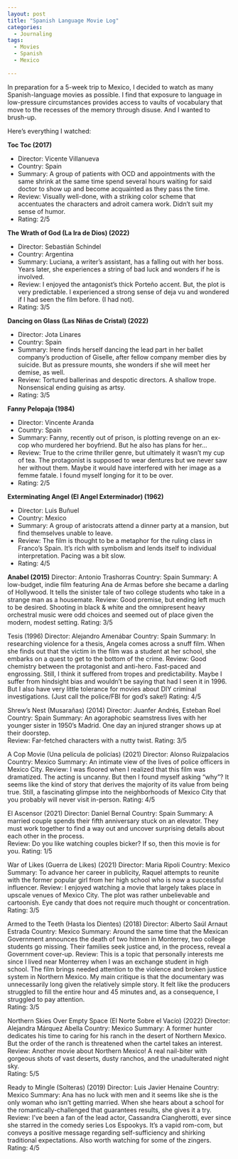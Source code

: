 ```yaml
---
layout: post
title: "Spanish Language Movie Log"
categories:
  - Journaling
tags:
  - Movies
  - Spanish
  - Mexico
  
---
```

In preparation for a 5-week trip to Mexico, I decided to watch as many Spanish-language movies as possible.  I find that exposure to language in low-pressure circumstances provides access to vaults of vocabulary that move to the recesses of the memory through disuse. And I wanted to brush-up.  

Here’s everything I watched:

**Toc Toc (2017)**
* Director: Vicente Villanueva
* Country: Spain
* Summary: A group of patients with OCD and appointments with the same shrink at the same time spend several hours waiting for said doctor to show up and become acquainted as they pass the time. 
* Review: Visually well-done, with a striking color scheme that accentuates the characters and adroit camera work.  Didn’t suit my sense of humor.
* Rating: 2/5

**The Wrath of God (La Ira de Dios) (2022)**
* Director: Sebastián Schindel
* Country: Argentina
* Summary: Luciana, a writer’s assistant, has a falling out with her boss.  Years later, she experiences a string of bad luck and wonders if he is involved.
* Review: I enjoyed the antagonist’s thick Porteño accent.  But, the plot is very predictable.  I experienced a strong sense of deja vu and wondered if I had seen the film before.  (I had not).  
* Rating: 3/5

**Dancing on Glass (Las Niñas de Cristal) (2022)**
* Director: Jota Linares
* Country: Spain
* Summary: Irene finds herself dancing the lead part in her ballet company’s production of Giselle, after fellow company member dies by suicide.  But as pressure mounts, she wonders if she will meet her demise, as well.
* Review: Tortured ballerinas and despotic directors. A shallow trope.  Nonsensical ending guising as artsy.
* Rating: 3/5

**Fanny Pelopaja (1984)**
* Director: Vincente Aranda
* Country: Spain
* Summary: Fanny, recently out of prison, is plotting revenge on an ex-cop who murdered her boyfriend.  But he also has plans for her…
* Review: True to the crime thriller genre, but ultimately it wasn’t my cup of tea.  The protagonist is supposed to wear dentures but we never saw her without them.  Maybe it would have interfered with her image as a femme fatale.  I found myself longing for it to be over.
* Rating: 2/5

**Exterminating Angel (El Angel Exterminador) (1962)**
* Director: Luis Buñuel
* Country: Mexico
* Summary:  A group of aristocrats attend a dinner party at a mansion, but find themselves unable to leave.
* Review: The film is thought to be a metaphor for the ruling class in Franco’s Spain.  It’s rich with symbolism and lends itself to individual interpretation.  Pacing was a bit slow. 
* Rating: 4/5

**Anabel (2015)**
Director: Antonio Trashorras
Country: Spain
Summary:  A low-budget, indie film featuring Ana de Armas before she became a darling of Hollywood. It tells the sinister tale of two college students who take in a strange man as a housemate. 
Review: Good premise, but ending left much to be desired.  Shooting in black & white and the omnipresent heavy orchestral music were odd choices and seemed out of place given the modern, modest setting.
Rating: 3/5

Tesis (1996)
Director: Alejandro Amenábar
Country: Spain
Summary: In researching violence for a thesis, Angela comes across a snuff film.  When she finds out that the victim in the film was a student at her school, she embarks on a quest to get to the bottom of the crime.
Review: Good chemistry between the protagonist and anti-hero.  Fast-paced and engrossing.  Still, I think it suffered from tropes and predictability.  Maybe I suffer from hindsight bias and wouldn’t be saying that had I seen it in 1996.  But I also have very little tolerance for movies about DIY criminal investigations.  (Just call the police/FBI for god’s sake!)
Rating: 4/5

Shrew’s Nest (Musarañas) (2014) 
Director: Juanfer Andrés, Esteban Roel
Country: Spain
Summary: An agoraphobic seamstress lives with her younger sister in 1950’s Madrid.  One day an injured stranger shows up at their doorstep.  
Review: Far-fetched characters with a nutty twist.
Rating: 3/5

A Cop Movie (Una película de policías) (2021)
Director: Alonso Ruizpalacios
Country: Mexico
Summary: An intimate view of the lives of police officers in Mexico City. 
Review: I was floored when I realized that this film was dramatized.  The acting is uncanny.  But then I found myself asking “why”?  It seems like the kind of story that derives the majority of its value from being true.  Still, a fascinating glimpse into the neighborhoods of Mexico City that you probably will never visit in-person.
Rating: 4/5

El Ascensor (2021)
Director: Daniel Bernal
Country: Spain
Summary: A married couple spends their fifth anniversary stuck on an elevator.  They must work together to find a way out and uncover surprising details about each other in the process.  
Review: Do you like watching couples bicker?  If so, then this movie is for you.
Rating: 1/5

War of Likes (Guerra de Likes) (2021)
Director: Maria Ripoli
Country: Mexico
Summary: To advance her career in publicity, Raquel attempts to reunite with the former popular girl from her high school who is now a successful influencer. 
Review: I enjoyed watching a movie that largely takes place in upscale venues of Mexico City.  The plot was rather unbelievable and cartoonish.  Eye candy that does not require much thought or concentration. 
Rating: 3/5

Armed to the Teeth (Hasta los Dientes) (2018)
Director: Alberto Saúl Arnaut Estrada
Country: Mexico
Summary: Around the same time that the Mexican Government announces the death of two hitmen in Monterrey, two college students go missing.  Their families seek justice and, in the process, reveal a Government cover-up. 
Review: This is a topic that personally interests me since I lived near Monterrey when I was an exchange student in high school.  The film brings needed attention to the violence and broken justice system in Northern Mexico.  My main critique is that the documentary was unnecessarily long given the relatively simple story.  It felt like the producers struggled to fill the entire hour and 45 minutes and, as a consequence, I struggled to pay attention.  
Rating: 3/5

Northern Skies Over Empty Space (El Norte Sobre el Vacío) (2022) 
Director: Alejandra Márquez Abella
Country: Mexico
Summary: A former hunter dedicates his time to caring for his ranch in the desert of Northern Mexico.  But the order of the ranch is threatened when the cartel takes an interest.
Review: Another movie about Northern Mexico!  A real nail-biter with gorgeous shots of vast deserts, dusty ranchos, and the unadulterated night sky.  
Rating: 5/5

Ready to Mingle (Solteras) (2019)
Director: Luis Javier Henaine
Country: Mexico
Summary: Ana has no luck with men and it seems like she is the only woman who isn’t getting married.  When she hears about a school for the romantically-challenged that guarantees results, she gives it a try. 
Review: I’ve been a fan of the lead actor, Cassandra Ciangherotti, ever since she starred in the comedy series Los Espookys.  It’s a vapid rom-com, but conveys a positive message regarding self-sufficiency and shirking traditional expectations.  Also worth watching for some of the zingers.    
Rating: 4/5
